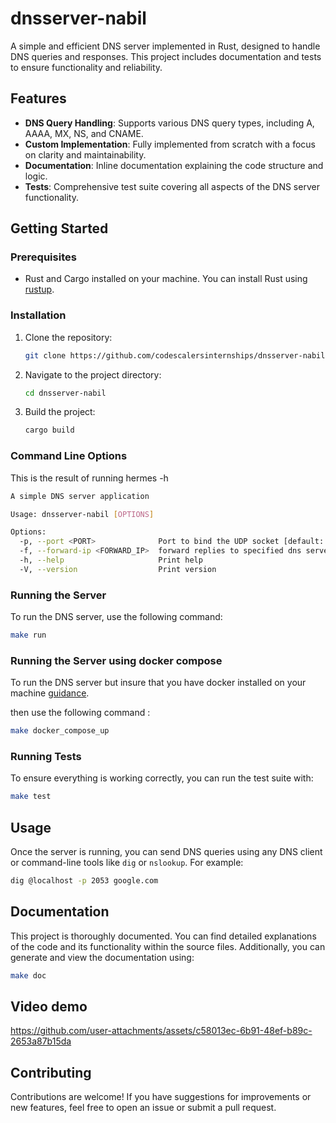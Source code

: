 # dnsserver-nabil

A simple and efficient DNS server implemented in Rust, designed to handle DNS queries and responses. This project includes documentation and tests to ensure functionality and reliability.

## Features

- **DNS Query Handling**: Supports various DNS query types, including A, AAAA, MX, NS, and CNAME.
- **Custom Implementation**: Fully implemented from scratch with a focus on clarity and maintainability.
- **Documentation**: Inline documentation explaining the code structure and logic.
- **Tests**: Comprehensive test suite covering all aspects of the DNS server functionality.

## Getting Started

### Prerequisites

- Rust and Cargo installed on your machine. You can install Rust using [rustup](https://rustup.rs/).

### Installation

1. Clone the repository:

   ```bash
   git clone https://github.com/codescalersinternships/dnsserver-nabil/tree/development
   ```

2. Navigate to the project directory:

   ```bash
   cd dnsserver-nabil
   ```

3. Build the project:

   ```bash
   cargo build
   ```

### Command Line Options
This is the result of running hermes -h
```bash
A simple DNS server application

Usage: dnsserver-nabil [OPTIONS]

Options:
  -p, --port <PORT>              Port to bind the UDP socket [default: 2053]
  -f, --forward-ip <FORWARD_IP>  forward replies to specified dns server
  -h, --help                     Print help
  -V, --version                  Print version
```
### Running the Server

To run the DNS server, use the following command:

```bash
make run
```

### Running the Server using docker compose

To run the DNS server but insure that you have docker installed on your machine [guidance](https://docs.docker.com/compose/install/).

then use the following command :

```bash
make docker_compose_up
```

### Running Tests

To ensure everything is working correctly, you can run the test suite with:

```bash
make test
```



## Usage

Once the server is running, you can send DNS queries using any DNS client or command-line tools like `dig` or `nslookup`. For example:

```bash
dig @localhost -p 2053 google.com
```

## Documentation

This project is thoroughly documented. You can find detailed explanations of the code and its functionality within the source files. Additionally, you can generate and view the documentation using:

```bash
make doc
```

## Video demo



https://github.com/user-attachments/assets/c58013ec-6b91-48ef-b89c-2653a87b15da



## Contributing

Contributions are welcome! If you have suggestions for improvements or new features, feel free to open an issue or submit a pull request.

